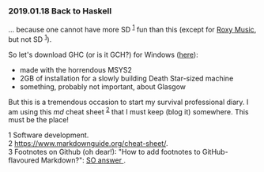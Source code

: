 ### 2019.01.18 Back to Haskell

   ... because one cannot have more SD <sup id="a1">[1](#f1)</sup> fun than this (except for [Roxy Music](https://www.youtube.com/watch?v=kOnde5c7OG8), but not SD <sup id="a1_1">[1](#f1)</sup>).
   
   So let's download GHC (or is it GCH?) for Windows ([here](https://www.haskell.org/platform/windows.html)):
   - made with the horrendous MSYS2  
   - 2GB of installation for a slowly building Death Star-sized machine
   - something, probably not important, about Glasgow
   
 But this is a tremendous occasion to start my survival professional diary. I am using this *md* cheat sheet <sup id="a2">[2](#f2)</sup> that I must keep (blog it) somewhere. This must be the place!

<a id="f1">1</a> Software development.    
<a id="f2">2</a> https://www.markdownguide.org/cheat-sheet/.   
<a id="f3">3</a> Footnotes on Github (oh dear!): "How to add footnotes to GitHub-flavoured Markdown?": [SO answer
](https://stackoverflow.com/a/32119820/1032277).
